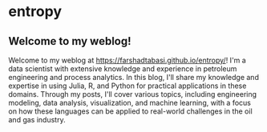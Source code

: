 # entropy

## Welcome to my weblog!

Welcome to my weblog at https://farshadtabasi.github.io/entropy/! I'm a data scientist with extensive knowledge and experience in petroleum engineering and process analytics. In this blog, I'll share my knowledge and expertise in using Julia, R, and Python for practical applications in these domains. Through my posts, I'll cover various topics, including engineering modeling, data analysis, visualization, and machine learning, with a focus on how these languages can be applied to real-world challenges in the oil and gas industry.
